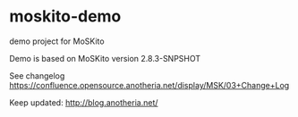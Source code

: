 moskito-demo
================

demo project for MoSKito

Demo is based on MoSKito version 2.8.3-SNPSHOT

See changelog https://confluence.opensource.anotheria.net/display/MSK/03+Change+Log

Keep updated: http://blog.anotheria.net/
